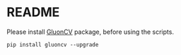 # README

Please install [GluonCV](https://github.com/dmlc/gluon-cv) package, before using the scripts.

```
pip install gluoncv --upgrade
```

